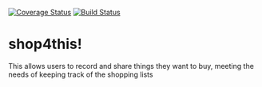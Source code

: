 [![Coverage Status](https://coveralls.io/repos/github/steveMuema/shop4this/badge.svg?branch=ch-test-coverage-reporting-%23151258154)](https://coveralls.io/github/steveMuema/shop4this?branch=ch-test-coverage-reporting-%23151258154)
[![Build Status](https://travis-ci.org/steveMuema/shop4this.svg?branch=ch-test-coverage-reporting-%23151258154)](https://travis-ci.org/steveMuema/shop4this)


# shop4this!
This allows users to record and share things they want to buy, meeting the needs of keeping track of the shopping lists
